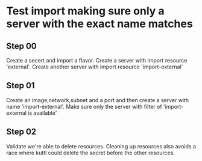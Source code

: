 # Test import making sure only a server with the exact name matches

## Step 00

Create a secert and import a flavor. Create a server with import resource 'external'.
Create another server with import resource 'import-external'

## Step 01

Create an image,network,subnet and a port and then create a server with name 'import-external'.
Make sure only the server with filter of 'import-external is available'

## Step 02

Validate we're able to delete resources.
Cleaning up resources also avoids a race where kuttl could delete the secret before the other resources.
